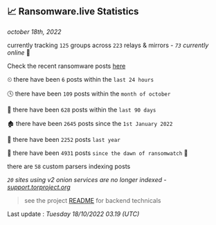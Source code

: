
## 📈 Ransomware.live Statistics
_october 18th, 2022_

currently tracking `125` groups across `223` relays & mirrors - _`73` currently online_ 📡

Check the recent ransomware posts [here](https://www.ransomware.live/#/recentposts)


⏲ there have been `6` posts within the `last 24 hours`

🕓 there have been `109` posts within the `month of october`

📅 there have been `628` posts within the `last 90 days`

🏚 there have been `2645` posts since the `1st January 2022`

🚀 there have been `2252` posts `last year`

🦕 there have been `4931` posts `since the dawn of ransomwatch` 🐣

there are `58` custom parsers indexing posts

_`20` sites using v2 onion services are no longer indexed - [support.torproject.org](https://support.torproject.org/onionservices/v2-deprecation/)_

> see the project [README](https://github.com/jmousqueton/ransomwatch#readme) for backend technicals



Last update : _Tuesday 18/10/2022 03.19 (UTC)_

